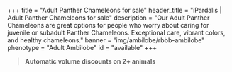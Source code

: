 +++
title = "Adult Panther Chameleons for sale"
header_title = "iPardalis | Adult Panther Chameleons for sale"
description = "Our Adult Panther Chameleons are great options for people who worry about caring for juvenile or subadult Panther Chameleons. Exceptional care, vibrant colors, and healthy chameleons."
banner = "img/ambilobe/rbbb-ambilobe"
phenotype = "Adult Ambilobe"
id = "available"
+++

> **Automatic volume discounts on 2+ animals**

